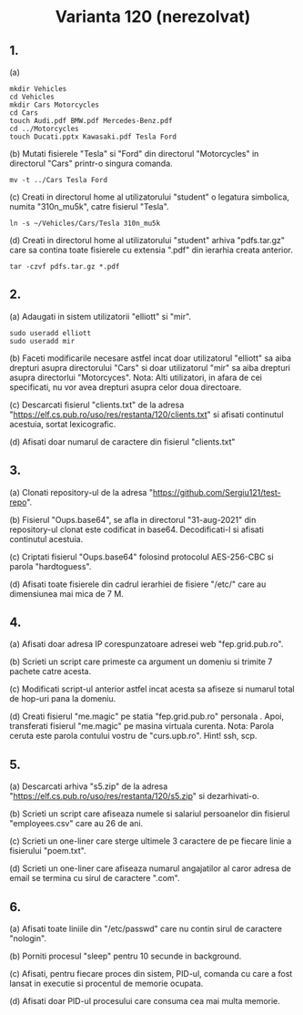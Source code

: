 <h1 align="center"> Varianta 120 (nerezolvat)</h1>

## 1.

(a)

    mkdir Vehicles
    cd Vehicles
    mkdir Cars Motorcycles
    cd Cars
    touch Audi.pdf BMW.pdf Mercedes-Benz.pdf
    cd ../Motorcycles
    touch Ducati.pptx Kawasaki.pdf Tesla Ford

(b)
Mutati fisierele "Tesla" si "Ford" din directorul "Motorcycles" in directorul "Cars" printr-o singura comanda.

    mv -t ../Cars Tesla Ford

(c) Creati in directorul home al utilizatorului "student" o legatura simbolica, numita "310n_mu5k", catre fisierul "Tesla".

    ln -s ~/Vehicles/Cars/Tesla 310n_mu5k

(d) Creati in directorul home al utilizatorului "student" arhiva "pdfs.tar.gz" care sa contina toate fisierele cu extensia ".pdf" din ierarhia creata anterior.

    tar -czvf pdfs.tar.gz *.pdf

## 2.

(a) Adaugati in sistem utilizatorii "elliott" si "mir".

    sudo useradd elliott
    sudo useradd mir

(b) Faceti modificarile necesare astfel incat doar utilizatorul "elliott" sa aiba drepturi asupra directorului "Cars" si doar utilizatorul "mir" sa aiba drepturi asupra directorlui "Motorcyces". Nota: Alti utilizatori, in afara de cei specificati, nu vor avea drepturi asupra celor doua directoare.

(c) Descarcati fisierul "clients.txt" de la adresa "https://elf.cs.pub.ro/uso/res/restanta/120/clients.txt" si afisati continutul acestuia, sortat lexicografic.

(d) Afisati doar numarul de caractere din fisierul "clients.txt"

## 3.

(a) Clonati repository-ul de la adresa "https://github.com/Sergiu121/test-repo".

(b) Fisierul "Oups.base64", se afla in directorul "31-aug-2021" din repository-ul clonat este codificat in base64. Decodificati-l si afisati continutul acestuia.

(c) Criptati fisierul "Oups.base64" folosind protocolul AES-256-CBC si parola "hardtoguess".

(d) Afisati toate fisierele din cadrul ierarhiei de fisiere "/etc/" care au dimensiunea mai mica de 7 M.

## 4.

(a) Afisati doar adresa IP corespunzatoare adresei web "fep.grid.pub.ro".

(b) Scrieti un script care primeste ca argument un domeniu si trimite 7 pachete catre acesta.

(c) Modificati script-ul anterior astfel incat acesta sa afiseze si numarul total de hop-uri pana la domeniu.

(d) Creati fisierul "me.magic" pe statia "fep.grid.pub.ro" personala . Apoi, transferati fisierul "me.magic" pe masina virtuala curenta.
Nota: Parola ceruta este parola contului vostru de "curs.upb.ro". Hint! ssh, scp.

## 5.

(a) Descarcati arhiva "s5.zip" de la adresa "https://elf.cs.pub.ro/uso/res/restanta/120/s5.zip" si dezarhivati-o.

(b) Scrieti un script care afiseaza numele si salariul persoanelor din fisierul "employees.csv" care au 26 de ani.

(c) Scrieti un one-liner care sterge ultimele 3 caractere de pe fiecare linie a fisierului "poem.txt".

(d) Scrieti un one-liner care afiseaza numarul angajatilor al caror adresa de email se termina cu sirul de caractere ".com".

## 6.

(a) Afisati toate liniile din "/etc/passwd" care nu contin sirul de caractere "nologin".

(b) Porniti procesul "sleep" pentru 10 secunde in background.

(c) Afisati, pentru fiecare proces din sistem, PID-ul, comanda cu care a fost lansat in executie si procentul de memorie ocupata.

(d) Afisati doar PID-ul procesului care consuma cea mai multa memorie.
